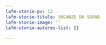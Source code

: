 ```yaml
---
lafm-storie-pv: 12
lafm-storie-titulo: VACANZE DA SOGNO
lafm-storie-image: ''
lafm-storie-autores-list: []

---
```

